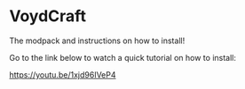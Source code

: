 # VoydCraft
The modpack and instructions on how to install!


Go to the link below to watch a quick tutorial on how to install:

https://youtu.be/1xjd96IVeP4
